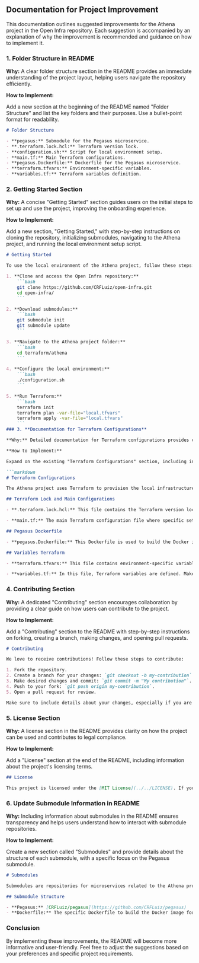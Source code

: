 ## Documentation for Project Improvement

This documentation outlines suggested improvements for the Athena project in the Open Infra repository. Each suggestion is accompanied by an explanation of why the improvement is recommended and guidance on how to implement it.

### 1. **Folder Structure in README**

**Why:** A clear folder structure section in the README provides an immediate understanding of the project layout, helping users navigate the repository efficiently.

**How to Implement:**

Add a new section at the beginning of the README named "Folder Structure" and list the key folders and their purposes. Use a bullet-point format for readability.

```markdown
# Folder Structure

- **pegasus:** Submodule for the Pegasus microservice.
- **.terraform.lock.hcl:** Terraform version lock.
- **configuration.sh:** Script for local environment setup.
- **main.tf:** Main Terraform configurations.
- **pegasus.Dockerfile:** Dockerfile for the Pegasus microservice.
- **terraform.tfvars:** Environment-specific variables.
- **variables.tf:** Terraform variables definition.
```

### 2. **Getting Started Section**

**Why:** A concise "Getting Started" section guides users on the initial steps to set up and use the project, improving the onboarding experience.

**How to Implement:**

Add a new section, "Getting Started," with step-by-step instructions on cloning the repository, initializing submodules, navigating to the Athena project, and running the local environment setup script.

```markdown
# Getting Started

To use the local environment of the Athena project, follow these steps:

1. **Clone and access the Open Infra repository:**
    ```bash
    git clone https://github.com/CRFLuiz/open-infra.git
    cd open-infra/
    ```

2. **Download submodules:**
    ```bash
    git submodule init
    git submodule update
    ```

3. **Navigate to the Athena project folder:**
    ```bash
    cd terraform/athena
    ```

4. **Configure the local environment:**
    ```bash
    ./configuration.sh
    ```

5. **Run Terraform:**
    ```bash
    terraform init
    terraform plan -var-file="local.tfvars"
    terraform apply -var-file="local.tfvars"
    ```
### 3. **Documentation for Terraform Configurations**

**Why:** Detailed documentation for Terraform configurations provides clarity on key files and their purposes.

**How to Implement:**

Expand on the existing "Terraform Configurations" section, including information about `.terraform.lock.hcl`, `main.tf`, `pegasus.Dockerfile`, `terraform.tfvars`, and `variables.tf`. Explain the role and significance of each file.

```markdown
# Terraform Configurations

The Athena project uses Terraform to provision the local infrastructure. Here are details about the main configurations.

## Terraform Lock and Main Configurations

- **.terraform.lock.hcl:** This file contains the Terraform version lock. Make sure to review this file before making significant changes to Terraform configurations.

- **main.tf:** The main Terraform configuration file where specific settings for the local environment are defined.

## Pegasus Dockerfile

- **pegasus.Dockerfile:** This Dockerfile is used to build the Docker image for the Pegasus microservice. Make sure to review and customize as needed.

## Variables Terraform

- **terraform.tfvars:** This file contains environment-specific variables. Before running Terraform, make sure to review and provide the necessary values.

- **variables.tf:** In this file, Terraform variables are defined. Make sure to review if adjustments to variables are needed.
```

### 4. **Contributing Section**

**Why:** A dedicated "Contributing" section encourages collaboration by providing a clear guide on how users can contribute to the project.

**How to Implement:**

Add a "Contributing" section to the README with step-by-step instructions on forking, creating a branch, making changes, and opening pull requests.

```markdown
# Contributing

We love to receive contributions! Follow these steps to contribute:

1. Fork the repository.
2. Create a branch for your changes: `git checkout -b my-contribution`.
3. Make desired changes and commit: `git commit -m "My contribution"`.
4. Push to your fork: `git push origin my-contribution`.
5. Open a pull request for review.

Make sure to include details about your changes, especially if you are contributing to the Pegasus submodule.
```

### 5. **License Section**

**Why:** A license section in the README provides clarity on how the project can be used and contributes to legal compliance.

**How to Implement:**

Add a "License" section at the end of the README, including information about the project's licensing terms.

```markdown
## License

This project is licensed under the [MIT License](../../LICENSE). If you do not agree with the terms of this license, do not contribute or use the project.
```

### 6. **Update Submodule Information in README**

**Why:** Including information about submodules in the README ensures transparency and helps users understand how to interact with submodule repositories.

**How to Implement:**

Create a new section called "Submodules" and provide details about the structure of each submodule, with a specific focus on the Pegasus submodule.

```markdown
# Submodules

Submodules are repositories for microservices related to the Athena project. You can customize as needed and see real-time updates using the local environment.

## Submodule Structure

- **Pegasus:** [CRFLuiz/pegasus](https://github.com/CRFLuiz/pegasus)
- **Dockerfile:** The specific Dockerfile to build the Docker image for the Pegasus microservice. There should be one within each submodule.
```

### Conclusion

By implementing these improvements, the README will become more informative and user-friendly. Feel free to adjust the suggestions based on your preferences and specific project requirements.